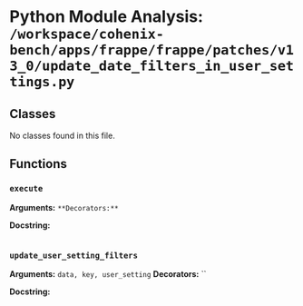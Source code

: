 # Python Module Analysis: `/workspace/cohenix-bench/apps/frappe/frappe/patches/v13_0/update_date_filters_in_user_settings.py`

## Classes

No classes found in this file.


## Functions

### `execute`
**Arguments:** ``
**Decorators:** ``

**Docstring:**
```

```
### `update_user_setting_filters`
**Arguments:** `data, key, user_setting`
**Decorators:** ``

**Docstring:**
```

```

